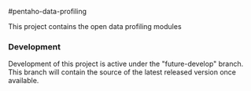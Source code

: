 #pentaho-data-profiling

This project contains the open data profiling modules


### Development
Development of this project is active under the "future-develop" branch. This branch will contain the source of the latest released version once available.
